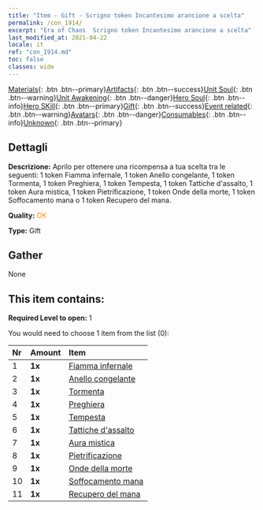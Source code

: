```yaml
---
title: "Item - Gift - Scrigno token Incantesimo arancione a scelta"
permalink: /con_1914/
excerpt: "Era of Chaos  Scrigno token Incantesimo arancione a scelta"
last_modified_at: 2021-04-22
locale: it
ref: "con_1914.md"
toc: false
classes: wide
---
```

 [Materials](/ItemsIT/){: .btn .btn--primary}[Artifacts](/ItemsIT/Artifacts/){: .btn .btn--success}[Unit Soul](/ItemsIT/UnitSoul/){: .btn .btn--warning}[Unit Awakening](/ItemsIT/UnitAwakening/){: .btn .btn--danger}[Hero Soul](/ItemsIT/HeroSoul/){: .btn .btn--info}[Hero SKill](/ItemsIT/HeroSkill/){: .btn .btn--primary}[Gift](/ItemsIT/Gift/){: .btn .btn--success}[Event related](/ItemsIT/Events/){: .btn .btn--warning}[Avatars](/ItemsIT/Avatars/){: .btn .btn--danger}[Consumables](/ItemsIT/Consumables/){: .btn .btn--info}[Unknown](/ItemsIT/Unknown/){: .btn .btn--primary}

## Dettagli
 **Descrizione:** Aprilo per ottenere una ricompensa a tua scelta tra le seguenti: 1 token Fiamma infernale, 1 token Anello congelante, 1 token Tormenta, 1 token Preghiera, 1 token Tempesta, 1 token Tattiche d'assalto, 1 token Aura mistica, 1 token Pietrificazione, 1 token Onde della morte, 1 token Soffocamento mana o 1 token Recupero del mana.

 **Quality:** <span style="color: #FF8C00">OK</span>

 **Type:** Gift

## Gather

  None

## This item contains:

 **Required Level to open:** 1

 You would need to choose 1 item from the list (0):

  | Nr | Amount |     Item    |
  |:---|:-------|:------------|
  | 1 |  **1x** | [Fiamma infernale](/it/Items/her_406/) |  | 
  | 2 |  **1x** | [Anello congelante](/it/Items/her_421/) |  | 
  | 3 |  **1x** | [Tormenta](/it/Items/her_423/) |  | 
  | 4 |  **1x** | [Preghiera](/it/Items/her_432/) |  | 
  | 5 |  **1x** | [Tempesta](/it/Items/her_445/) |  | 
  | 6 |  **1x** | [Tattiche d'assalto](/it/Items/her_450/) |  | 
  | 7 |  **1x** | [Aura mistica](/it/Items/her_470/) |  | 
  | 8 |  **1x** | [Pietrificazione](/it/Items/her_471/) |  | 
  | 9 |  **1x** | [Onde della morte](/it/Items/her_456/) |  | 
  | 10 |  **1x** | [Soffocamento mana](/it/Items/her_480/) |  | 
  | 11 |  **1x** | [Recupero del mana](/it/Items/her_482/) |  | 
